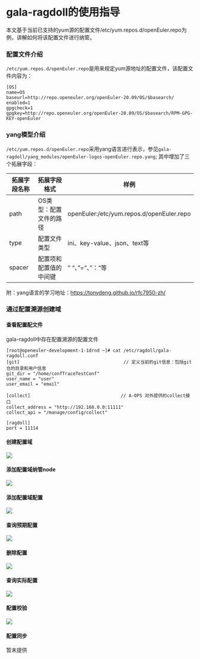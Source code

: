 gala-ragdoll的使用指导
============================

本文基于当前已支持的yum源的配置文件/etc/yum.repos.d/openEuler.repo为例，讲解如何将该配置文件进行纳管。

### 配置文件介绍

```/etc/yum.repos.d/openEuler.repo```是用来规定yum源地址的配置文件，该配置文件内容为：

```
[OS]
name=OS
baseurl=http://repo.openeuler.org/openEuler-20.09/OS/$basearch/
enabled=1
gpgcheck=1
gpgkey=http://repo.openeuler.org/openEuler-20.09/OS/$basearch/RPM-GPG-KEY-openEuler
```

### yang模型介绍

`/etc/yum.repos.d/openEuler.repo`采用yang语言进行表示，参见`gala-ragdoll/yang_modules/openEuler-logos-openEuler.repo.yang`;
其中增加了三个拓展字段：

| 拓展字段名称 | 拓展字段格式           | 样例                                      |
| ------------ | ---------------------- | ----------------------------------------- |
| path         | OS类型：配置文件的路径 | openEuler:/etc/yum.repos.d/openEuler.repo |
| type         | 配置文件类型           | ini、key-value、json、text等              |
| spacer       | 配置项和配置值的中间键 | ” “、”=“、”：“等                          |

附：yang语言的学习地址：https://tonydeng.github.io/rfc7950-zh/

### 通过配置溯源创建域

#### 查看配置配文件

gala-ragdoll中存在配置溯源的配置文件

```
[root@openeuler-development-1-1drnd ~]# cat /etc/ragdoll/gala-ragdoll.conf
[git]                                       // 定义当前的git信息：包括git仓的目录和用户信息
git_dir = "/home/confTraceTestConf" 
user_name = "user"
user_email = "email"

[collect]                                  // A-OPS 对外提供的collect接口
collect_address = "http://192.168.0.0:11111"
collect_api = "/manage/config/collect"

[ragdoll]
port = 11114

```

#### 创建配置域


![](./pic/chuangjianyewuyu.png)



#### 添加配置域纳管node

![](./pic/tianjianode.png)



#### 添加配置域配置


![](./pic/xinzengpeizhi.png)

#### 查询预期配置


![](./pic/chakanyuqi.png)

#### 删除配置

![](./pic/shanchupeizhi.png)

#### 查询实际配置

![](./pic/chaxunshijipeizhi.png)



#### 配置校验


![](./pic/zhuangtaichaxun.png)



#### 配置同步

暂未提供
